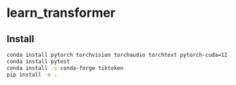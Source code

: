 # learn_transformer

## Install

```bash
conda install pytorch torchvision torchaudio torchtext pytorch-cuda=12.1 -c pytorch -c nvidia
conda install pytest
conda install -c conda-forge tiktoken
pip install -e .
```